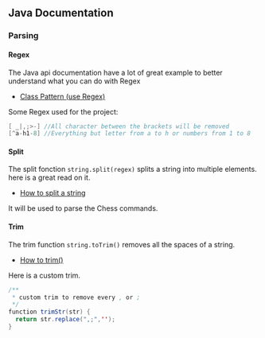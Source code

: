 ## Java Documentation

### Parsing

#### Regex
The Java api documentation have a lot of great example to better understand what you can do with Regex

- [Class Pattern (use Regex)](http://docs.oracle.com/javase/8/docs/api/java/util/regex/Pattern.html#sum)

Some Regex used for the project:

```java
[ _|,;>-] //All character between the brackets will be removed
[^a-h1-8] //Everything but letter from a to h or numbers from 1 to 8
```

#### Split

The split fonction `string.split(regex)` splits a string into multiple elements. here is a great read on it.
- [How to split a string](https://www.mkyong.com/java/java-how-to-split-a-string/)

It will be used to parse the Chess commands.

#### Trim
The trim function `string.toTrim()` removes all the spaces of a string.

- [How to trim()](https://www.tutorialspoint.com/java/java_string_trim.htm)

Here is a custom trim.

```java
/**
 * custom trim to remove every , or ;
 */
function trimStr(str) {
  return str.replace(",;",'');
}
```
